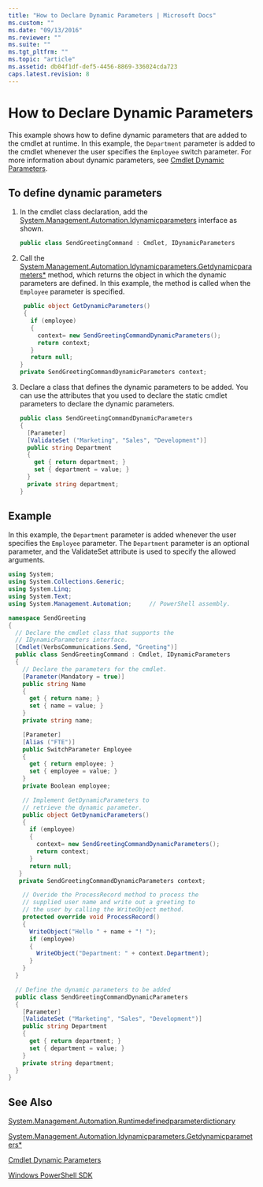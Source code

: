 ```yaml
---
title: "How to Declare Dynamic Parameters | Microsoft Docs"
ms.custom: ""
ms.date: "09/13/2016"
ms.reviewer: ""
ms.suite: ""
ms.tgt_pltfrm: ""
ms.topic: "article"
ms.assetid: db04f1df-def5-4456-8869-336024cda723
caps.latest.revision: 8
---
```

# How to Declare Dynamic Parameters

This example shows how to define dynamic parameters that are added to the cmdlet at runtime. In this example, the `Department` parameter is added to the cmdlet whenever the user specifies the `Employee` switch parameter. For more information about dynamic parameters, see [Cmdlet Dynamic Parameters](./cmdlet-dynamic-parameters.md).

## To define dynamic parameters

1. In the cmdlet class declaration, add the [System.Management.Automation.Idynamicparameters](/dotnet/api/System.Management.Automation.IDynamicParameters) interface as shown.

    ```csharp
    public class SendGreetingCommand : Cmdlet, IDynamicParameters
    ```

2. Call the [System.Management.Automation.Idynamicparameters.Getdynamicparameters*](/dotnet/api/System.Management.Automation.IDynamicParameters.GetDynamicParameters) method, which returns the object in which the dynamic parameters are defined. In this example, the method is called when the `Employee` parameter is specified.

    ```csharp
     public object GetDynamicParameters()
     {
       if (employee)
       {
         context= new SendGreetingCommandDynamicParameters();
         return context;
       }
       return null;
    }
    private SendGreetingCommandDynamicParameters context;
    ```

3. Declare a class that defines the dynamic parameters to be added. You can use the attributes that you used to declare the static cmdlet parameters to declare the dynamic parameters.

    ```csharp
    public class SendGreetingCommandDynamicParameters
    {
      [Parameter]
      [ValidateSet ("Marketing", "Sales", "Development")]
      public string Department
      {
        get { return department; }
        set { department = value; }
      }
      private string department;
    }
    ```

## Example

In this example, the `Department` parameter is added whenever the user specifies the `Employee` parameter. The `Department` parameter is an optional parameter, and the ValidateSet attribute is used to specify the allowed arguments.

```csharp
using System;
using System.Collections.Generic;
using System.Linq;
using System.Text;
using System.Management.Automation;     // PowerShell assembly.

namespace SendGreeting
{
  // Declare the cmdlet class that supports the
  // IDynamicParameters interface.
  [Cmdlet(VerbsCommunications.Send, "Greeting")]
  public class SendGreetingCommand : Cmdlet, IDynamicParameters
  {
    // Declare the parameters for the cmdlet.
    [Parameter(Mandatory = true)]
    public string Name
    {
      get { return name; }
      set { name = value; }
    }
    private string name;

    [Parameter]
    [Alias ("FTE")]
    public SwitchParameter Employee
    {
      get { return employee; }
      set { employee = value; }
    }
    private Boolean employee;

    // Implement GetDynamicParameters to
    // retrieve the dynamic parameter.
    public object GetDynamicParameters()
    {
      if (employee)
      {
        context= new SendGreetingCommandDynamicParameters();
        return context;
      }
      return null;
   }
   private SendGreetingCommandDynamicParameters context;

    // Overide the ProcessRecord method to process the
    // supplied user name and write out a greeting to
    // the user by calling the WriteObject method.
    protected override void ProcessRecord()
    {
      WriteObject("Hello " + name + "! ");
      if (employee)
      {
        WriteObject("Department: " + context.Department);
      }
    }
  }

  // Define the dynamic parameters to be added
  public class SendGreetingCommandDynamicParameters
  {
    [Parameter]
    [ValidateSet ("Marketing", "Sales", "Development")]
    public string Department
    {
      get { return department; }
      set { department = value; }
    }
    private string department;
  }
}
```

## See Also

[System.Management.Automation.Runtimedefinedparameterdictionary](/dotnet/api/System.Management.Automation.RuntimeDefinedParameterDictionary)

[System.Management.Automation.Idynamicparameters.Getdynamicparameters*](/dotnet/api/System.Management.Automation.IDynamicParameters.GetDynamicParameters)

[Cmdlet Dynamic Parameters](./cmdlet-dynamic-parameters.md)

[Windows PowerShell SDK](../windows-powershell-reference.md)
